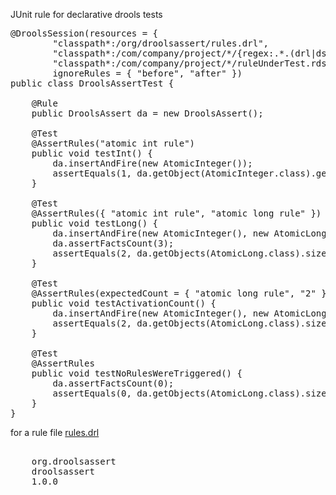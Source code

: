 JUnit rule for declarative drools tests

<pre>
@DroolsSession(resources = {
		"classpath*:/org/droolsassert/rules.drl",
		"classpath*:/com/company/project/*/{regex:.*.(drl|dsl|xlsx|gdst)}",
		"classpath*:/com/company/project/*/ruleUnderTest.rdslr" },
		ignoreRules = { "before", "after" })
public class DroolsAssertTest {

	@Rule
	public DroolsAssert da = new DroolsAssert();

	@Test
	@AssertRules("atomic int rule")
	public void testInt() {
		da.insertAndFire(new AtomicInteger());
		assertEquals(1, da.getObject(AtomicInteger.class).get());
	}

	@Test
	@AssertRules({ "atomic int rule", "atomic long rule" })
	public void testLong() {
		da.insertAndFire(new AtomicInteger(), new AtomicLong(), new AtomicLong());
		da.assertFactsCount(3);
		assertEquals(2, da.getObjects(AtomicLong.class).size());
	}

	@Test
	@AssertRules(expectedCount = { "atomic long rule", "2" }, ignore = "* int rule")
	public void testActivationCount() {
		da.insertAndFire(new AtomicInteger(), new AtomicLong(), new AtomicLong());
		assertEquals(2, da.getObjects(AtomicLong.class).size());
	}

	@Test
	@AssertRules
	public void testNoRulesWereTriggered() {
		da.assertFactsCount(0);
		assertEquals(0, da.getObjects(AtomicLong.class).size());
	}
}
</pre>

for a rule file <a href="https://github.com/madamovych/droolsassert/blob/master/src/test/resources/org/droolsassert/rules.drl">rules.drl</a>

<pre>
<dependency>
	<groupId>org.droolsassert</groupId>
	<artifactId>droolsassert</artifactId>
	<version>1.0.0</version>
</dependency>
</pre>